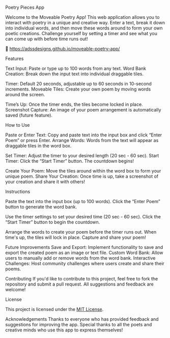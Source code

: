 Poetry Pieces App

Welcome to the Moveable Poetry App! This web application allows you to interact with poetry in a unique and creative way. Enter a text, break it down into individual words, and then move these words around to form your own poetic creations. Challenge yourself by setting a timer and see what you can come up with before time runs out!

🚀 https://adssdesigns.github.io/moveable-poetry-app/

Features

Text Input: Paste or type up to 100 words from any text.
Word Bank Creation: Break down the input text into individual draggable tiles.

Timer: Default 20 seconds, adjustable up to 60 seconds in 10-second increments.
Moveable Tiles: Create your own poem by moving words around the screen.

Time’s Up: Once the timer ends, the tiles become locked in place.
Screenshot Capture: An image of your poem arrangement is automatically saved (future feature).

How to Use

Paste or Enter Text: Copy and paste text into the input box and click “Enter Poem” or press Enter.
Arrange Words: Words from the text will appear as draggable tiles in the word box.

Set Timer: Adjust the timer to your desired length (20 sec - 60 sec).
Start Timer: Click the “Start Timer” button. The countdown begins!

Create Your Poem: Move the tiles around within the word box to form your unique poem.
Share Your Creation: Once time is up, take a screenshot of your creation and share it with others!

Instructions

Paste the text into the input box (up to 100 words).
Click the “Enter Poem” button to generate the word bank.

Use the timer settings to set your desired time (20 sec - 60 sec).
Click the “Start Timer” button to begin the countdown.

Arrange the words to create your poem before the timer runs out.
When time's up, the tiles will lock in place. Capture and share your poem!



Future Improvements
Save and Export: Implement functionality to save and export the created poem as an image or text file.
Custom Word Bank: Allow users to manually add or remove words from the word bank.
Interactive Challenges: Host community challenges where users create and share their poems.

Contributing
If you'd like to contribute to this project, feel free to fork the repository and submit a pull request. All suggestions and feedback are welcome!

License

This project is licensed under the [MIT License](LICENSE).


Acknowledgements
Thanks to everyone who has provided feedback and suggestions for improving the app.
Special thanks to all the poets and creative minds who use this app to express themselves!
